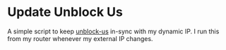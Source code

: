 # Update Unblock Us

A simple script to keep [unblock-us](http://unblock-us.com) in-sync with my
dynamic IP. I run this from my router whenever my external IP changes.
